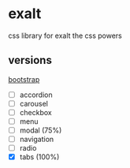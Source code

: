 # exalt
css library for exalt the css powers

## versions

[bootstrap](https://github.com/kazelsama/exalt/tree/bootstrap)
- [ ] accordion
- [ ] carousel
- [ ] checkbox
- [ ] menu
- [ ] modal (75%)
- [ ] navigation
- [ ] radio
- [x] tabs (100%)
